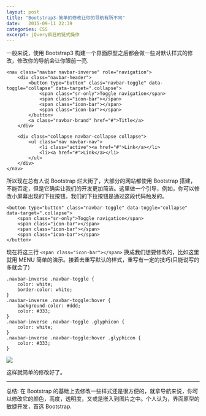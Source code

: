 ```yaml
---
layout: post
title: "Bootstrap3-简单的修改让你的导航有所不同"
date:   2015-09-11 22:39
categories: CSS
excerpt: jQuery疯狂的链式操作
---
```


一般来说，使用 Bootstrap3 构建一个界面原型之后都会做一些对默认样式的修改，修改你的导航会让你眼前一亮.

    <nav class="navbar navbar-inverse" role="navigation">
        <div class="navbar-header">
            <button type="button" class="navbar-toggle" data-toggle="collapse" data-target=".collapse">
                <span class="sr-only">Toggle navigation</span>
                <span class="icon-bar"></span>
                <span class="icon-bar"></span>
                <span class="icon-bar"></span>
            </button>
            <a class="navbar-brand" href="#">Title</a>
        </div>

        <div class="collapse navbar-collapse collapse">
            <ul class="nav navbar-nav">
                <li class="active"><a href="#">Link</a></li>
                <li><a href="#">Link</a></li>
            </ul>
        </div>
    </nav>

所以现在总有人说 Bootstrap 烂大街了，大部分的网站都使用 Bootstrap 搭建，不能否定，但是它确实让我们的开发更加简洁。这里做一个引导，例如，你可以修改小屏幕出现的下拉按钮。我们的下拉按钮是通过这段代码触发的。

    <button type="button" class="navbar-toggle" data-toggle="collapse" data-target=".collapse">
        <span class="sr-only">Toggle navigation</span>
        <span class="icon-bar"></span>
        <span class="icon-bar"></span>
        <span class="icon-bar"></span>
    </button>

现在将这三行 `<span class="icon-bar"></span>` 换成我们想要修改的，比如这里就用 <span class="glyphicon glyphicon-arrow-down"></span>MENU 简单的演示。接着去重写默认的样式，重写有一定的技巧(只能说写的多就会了)

    .navbar-inverse .navbar-toggle {
        color: white;
        border-color: white;
    }
    .navbar-inverse .navbar-toggle:hover {
        background-color: #ddd;
        color: #333;
    }
    .navbar-inverse .navbar-toggle .glyphicon {
        color: white;
    }
    .navbar-inverse .navbar-toggle:hover .glyphicon {
        color: #333;
    }

![](http://ww3.sinaimg.cn/mw690/baa3278fgw1evywb9khwfj20ko049wef.jpg)

这样就简单的修改好了。

---

总结: 在 Bootstrap 的基础上去修改一些样式还是很方便的，就拿导航来说，你可以修改它的颜色，高度，透明度，又或是嵌入到图片之中。个人认为，界面原型的敏捷开发，首选 Bootstrap.

